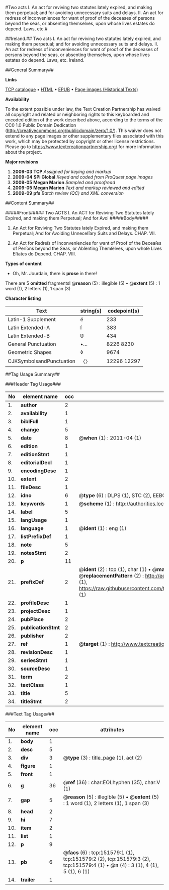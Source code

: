 #Two acts I. An act for reviving two statutes lately expired, and making them perpetual; and for avoiding unnecessary suits and delays. II. An act for redress of inconveniences for want of proof of the deceases of persons beyond the seas, or absenting themselves, upon whose lives estates do depend. Laws, etc.#

##Ireland.##
Two acts I. An act for reviving two statutes lately expired, and making them perpetual; and for avoiding unnecessary suits and delays. II. An act for redress of inconveniences for want of proof of the deceases of persons beyond the seas, or absenting themselves, upon whose lives estates do depend.
Laws, etc.
Ireland.

##General Summary##

**Links**

[TCP catalogue](http://www.ota.ox.ac.uk/tcp/)  • 
[HTML](http://tei.it.ox.ac.uk/tcp/Texts-HTML/free/A87/A87334.html)  • 
[EPUB](http://tei.it.ox.ac.uk/tcp/Texts-EPUB/free/A87/A87334.epub) • 
[Page images (Historical Texts)](https://historicaltexts.jisc.ac.uk/eebo-43077514e)

**Availability**

To the extent possible under law, the Text Creation Partnership has waived all copyright and related or neighboring rights to this keyboarded and encoded edition of the work described above, according to the terms of the CC0 1.0 Public Domain Dedication (http://creativecommons.org/publicdomain/zero/1.0/). This waiver does not extend to any page images or other supplementary files associated with this work, which may be protected by copyright or other license restrictions. Please go to https://www.textcreationpartnership.org/ for more information about the project.

**Major revisions**

1. __2009-03__ __TCP__ *Assigned for keying and markup*
1. __2009-04__ __SPi Global__ *Keyed and coded from ProQuest page images*
1. __2009-05__ __Megan Marion__ *Sampled and proofread*
1. __2009-05__ __Megan Marion__ *Text and markup reviewed and edited*
1. __2009-09__ __pfs__ *Batch review (QC) and XML conversion*

##Content Summary##

#####Front#####
Two ACTS
I. An ACT for Reviving Two Statutes lately Expired, and making them Perpetual; And for Avoi
#####Body#####

1. An Act for Reviving Two Statutes lately Expired, and making them Perpetual; And for Avoiding Unneceſſary Suits and Delays. CHAP. VII.

1. An Act for Redreſs of Inconveniencies for want of Proof of the Deceaſes of Perſons beyond the Seas, or Abſenting Themſelves, upon whoſe Lives Eſtates do Depend. CHAP. VIII.

**Types of content**

  * Oh, Mr. Jourdain, there is **prose** in there!

There are 5 **omitted** fragments! 
 @__reason__ (5) : illegible (5)  •  @__extent__ (5) : 1 word (1), 2 letters (1), 1 span (3)

**Character listing**


|Text|string(s)|codepoint(s)|
|---|---|---|
|Latin-1 Supplement|é|233|
|Latin Extended-A|ſ|383|
|Latin Extended-B|Ʋ|434|
|General Punctuation|•…|8226 8230|
|Geometric Shapes|◊|9674|
|CJKSymbolsandPunctuation|〈〉|12296 12297|

##Tag Usage Summary##

###Header Tag Usage###

|No|element name|occ|attributes|
|---|---|---|---|
|1.|__author__|2||
|2.|__availability__|1||
|3.|__biblFull__|1||
|4.|__change__|5||
|5.|__date__|8| @__when__ (1) : 2011-04 (1)|
|6.|__edition__|1||
|7.|__editionStmt__|1||
|8.|__editorialDecl__|1||
|9.|__encodingDesc__|1||
|10.|__extent__|2||
|11.|__fileDesc__|1||
|12.|__idno__|6| @__type__ (6) : DLPS (1), STC (2), EEBO-CITATION (1), OCLC (1), VID (1)|
|13.|__keywords__|1| @__scheme__ (1) : http://authorities.loc.gov/ (1)|
|14.|__label__|5||
|15.|__langUsage__|1||
|16.|__language__|1| @__ident__ (1) : eng (1)|
|17.|__listPrefixDef__|1||
|18.|__note__|5||
|19.|__notesStmt__|2||
|20.|__p__|11||
|21.|__prefixDef__|2| @__ident__ (2) : tcp (1), char (1)  •  @__matchPattern__ (2) : ([0-9\-]+):([0-9IVX]+) (1), (.+) (1)  •  @__replacementPattern__ (2) : http://eebo.chadwyck.com/downloadtiff?vid=$1&page=$2 (1), https://raw.githubusercontent.com/textcreationpartnership/Texts/master/tcpchars.xml#$1 (1)|
|22.|__profileDesc__|1||
|23.|__projectDesc__|1||
|24.|__pubPlace__|2||
|25.|__publicationStmt__|2||
|26.|__publisher__|2||
|27.|__ref__|1| @__target__ (1) : http://www.textcreationpartnership.org/docs/. (1)|
|28.|__revisionDesc__|1||
|29.|__seriesStmt__|1||
|30.|__sourceDesc__|1||
|31.|__term__|2||
|32.|__textClass__|1||
|33.|__title__|5||
|34.|__titleStmt__|2||


###Text Tag Usage###

|No|element name|occ|attributes|
|---|---|---|---|
|1.|__body__|1||
|2.|__desc__|5||
|3.|__div__|3| @__type__ (3) : title_page (1), act (2)|
|4.|__figure__|1||
|5.|__front__|1||
|6.|__g__|36| @__ref__ (36) : char:EOLhyphen (35), char:V (1)|
|7.|__gap__|5| @__reason__ (5) : illegible (5)  •  @__extent__ (5) : 1 word (1), 2 letters (1), 1 span (3)|
|8.|__head__|2||
|9.|__hi__|7||
|10.|__item__|2||
|11.|__list__|1||
|12.|__p__|9||
|13.|__pb__|6| @__facs__ (6) : tcp:151579:1 (1), tcp:151579:2 (2), tcp:151579:3 (2), tcp:151579:4 (1)  •  @__n__ (4) : 3 (1), 4 (1), 5 (1), 6 (1)|
|14.|__trailer__|1||
